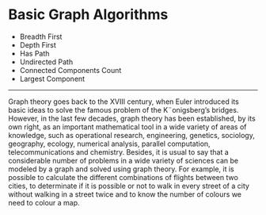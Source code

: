# Basic Graph Algorithms

* Breadth First
* Depth First
* Has Path
* Undirected Path
* Connected Components Count
* Largest Component

---

Graph theory goes back to the XVIII century, when Euler introduced its basic ideas to solve the famous problem of the K¨onigsberg’s bridges. However, in the last few decades, graph theory has been established, by its own right, as an important mathematical tool in a wide variety of areas of knowledge, such as operational research, engineering, genetics, sociology, geography, ecology, numerical analysis, parallel computation, telecommunications and chemistry. Besides, it is usual to say that a considerable number of problems in a wide variety of sciences can be modeled by a graph and solved using graph theory. For example, it is possible to calculate the different combinations of flights between two cities, to determinate if it is possible or not to walk in every street of a city without walking in a street twice and to know the number of colours we need to colour a map.
